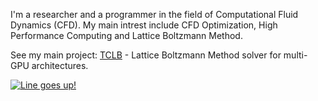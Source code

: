 I'm a researcher and a programmer in the field of Computational Fluid Dynamics (CFD). My main intrest include CFD Optimization, High Performance Computing and Lattice Boltzmann Method.

See my main project: [TCLB](https://github.com/CFD-GO/TCLB) - Lattice Boltzmann Method solver for multi-GPU architectures.

[![Line goes up!](https://api.star-history.com/svg?repos=CFD-GO/TCLB&type=Date)](https://star-history.com/#CFD-GO/TCLB&Date)
